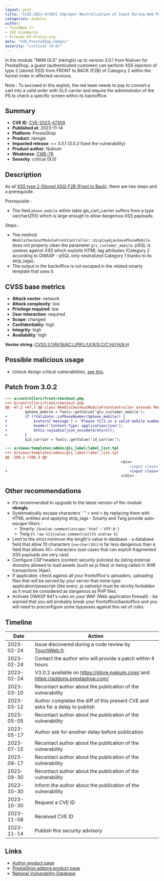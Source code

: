 ```yaml
---
layout: post
title: "[CVE-2023-47309] Improper Neutralization of Input During Web Page Generation in Nukium - NKM GLS module for PrestaShop"
categories: modules
author:
- TouchWeb.fr
- 202 Ecommerce
- Friends-Of-Presta.org
meta: "CVE,PrestaShop,nkmgls"
severity: "critical (9.0)"
---
```


In the module "NKM GLS" (nkmgls) up to version 3.0.1 from Nukium for PrestaShop, a guest (authenticated customer) can perform XSS injection of type 2 (stored XSS) from FRONT to BACK (F2B) of Category 2 within the funnel order in affected versions.

Note : To succeed in this exploit, the red team needs to pay to convert a cart into a valid order with GLS carrier and require the administrator of the PS to check a specific screen within its backoffice.

## Summary

* **CVE ID**: [CVE-2023-47309](https://cve.mitre.org/cgi-bin/cvename.cgi?name=CVE-2023-47309)
* **Published at**: 2023-11-14
* **Platform**: PrestaShop
* **Product**: nkmgls
* **Impacted release**: <= 3.0.1 (3.0.2 fixed the vulnerability)
* **Product author**: Nukium
* **Weakness**: [CWE-79](https://cwe.mitre.org/data/definitions/79.html)
* **Severity**: critical (9.0)

## Description

As all [XSS type 2 (Stored XSS) F2B (Front to Back)](https://security.friendsofpresta.org/modules/2023/02/07/stored-xss.html), there are two steps and a prerequisite.

Prerequisite : 
- The field `phone_mobile` within table gls_cart_carrier suffers from a type varchar(255) which is large enough to allow dangerous XSS payloads.

Steps : 
- The method `NkmGlsCheckoutModuleFrontController::displayAjaxSavePhoneMobile` does not properly clean the parameter `gls_customer_mobile`. pSQL is useless against XSS which exploits HTML tag attributes (Category 2 according to OWASP - pSQL only neutralized Category 1 thanks to its strip_tags).
- The output in the backoffice is not escaped in the related smarty template that uses it.

## CVSS base metrics

* **Attack vector**: network
* **Attack complexity**: low
* **Privilege required**: low
* **User interaction**: required
* **Scope**: changed
* **Confidentiality**: high
* **Integrity**: high
* **Availability**: high

**Vector string**: [CVSS:3.1/AV:N/AC:L/PR:L/UI:R/S:C/C:H/I:H/A:H](https://nvd.nist.gov/vuln-metrics/cvss/v3-calculator?vector=AV:N/AC:L/PR:L/UI:R/S:C/C:H/I:H/A:H)

## Possible malicious usage

* Unlock design critical vulnerabilities, [see this](https://friends-of-presta.github.io/security-advisories/modules/2023/02/07/stored-xss.html).

## Patch from 3.0.2

```diff
--- a/controllers/front/checkout.php
+++ b/controllers/front/checkout.php
@@ -47,2 +47,7 @@ class NkmGlsCheckoutModuleFrontController extends ModuleFrontController
         $phone_mobile = Tools::getValue('gls_customer_mobile');
+        if (!Validate::isPhoneNumber($phone_mobile)) {
+            $return['message'] = 'Please fill-in a valid mobile number (e.g. +XXXXXXXXXXX or 0XXXXXXXXX).'
+            header('Content-Type: application/json');
+            $this->ajaxDie(json_encode($return));
+        }
         $id_carrier = Tools::getValue('id_carrier');
```

```diff
--- a/views/templates/admin/gls_label/label_list.tpl
+++ b/views/templates/admin/gls_label/label_list.tpl
@@ -209,3 +209,3 @@
                                                     <div>
-                                                        <input class="form-control" type="tel" name="mobile" value="{if !empty($tr.customer_phone_mobile)}{$tr.customer_phone_mobile}{else}{$tr.customer_phone}{/if}" required="required" />
+                                                        <input class="form-control" type="tel" name="mobile" value="{if !empty($tr.customer_phone_mobile)}{$tr.customer_phone_mobile|escape:'html':'UTF-8'}{else}{$tr.customer_phone|escape:'html':'UTF-8'}{/if}" required="required" />
                                                     </div>
```

## Other recommendations

* It’s recommended to upgrade to the latest version of the module **nkmgls**.
* Systematically escape characters ' " < and > by replacing them with HTML entities and applying strip_tags - Smarty and Twig provide auto-escape filters :
  - Smarty: `{$value.comment|escape:'html':'UTF-8'}`
  - Twig:`{% raw %}{{value.comment|e}}{% endraw %}`
* Limit to the strict minimum the length's value in database - a database field that allow 10 characters (`varchar(10)`) is far less dangerous than a field that allows 40+ characters (use cases that can exploit fragmented XSS payloads are very rare)
* Configure CSP headers (content security policies) by listing external domains allowed to load assets (such as js files) or being called in XHR transactions (Ajax).
* If applicable: check against all your frontoffice's uploaders, uploading files that will be served by your server that mime type application/javascript (like every .js natively) must be strictly forbidden as it must be considered as dangerous as PHP files.
* Activate OWASP 941's rules on your WAF (Web application firewall) - be warned that you will probably break your frontoffice/backoffice and you will need to preconfigure some bypasses against this set of rules.

## Timeline

| Date | Action |
|--|--|
| 2023-02-24 | Issue discovered during a code review by [TouchWeb.fr](https://www.touchweb.fr) |
| 2023-02-24 | Contact the author who will provide a patch within 4 hours |
| 2023-02-24 | V3.0.2 available on https://store.nukium.com/ and https://addons.prestashop.com/  |
| 2023-03-10 | Recontact author about the publication of the vulnerability |
| 2023-03-12 | Author completes the diff of this present CVE and asks for a delay to publish |
| 2023-05-05 | Recontact author about the publication of the vulnerability |
| 2023-05-17 | Author ask for another delay before publication |
| 2023-07-15 | Recontact author about the publication of the vulnerability |
| 2023-09-17 | Recontact author about the publication of the vulnerability |
| 2023-09-30 | Recontact author about the publication of the vulnerability |
| 2023-10-30 | Inform the author about the publication of the vulnerability |
| 2023-10-30 | Request a CVE ID |
| 2023-11-08 | Received CVE ID |
| 2023-11-14 | Publish this security advisory |

## Links

* [Author product page](https://store.nukium.com/fr/modules-prestashop/16-gls-officiel.html)
* [PrestaShop addons product page](https://addons.prestashop.com/en/preparation-shipping/32483-gls-france-official.html)
* [National Vulnerability Database](https://nvd.nist.gov/vuln/detail/CVE-2023-47309)
